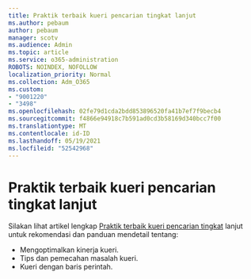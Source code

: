 ```yaml
---
title: Praktik terbaik kueri pencarian tingkat lanjut
ms.author: pebaum
author: pebaum
manager: scotv
ms.audience: Admin
ms.topic: article
ms.service: o365-administration
ROBOTS: NOINDEX, NOFOLLOW
localization_priority: Normal
ms.collection: Adm_O365
ms.custom:
- "9001220"
- "3498"
ms.openlocfilehash: 02fe79d1cda2bdd853896520fa41b7ef7f9becb4
ms.sourcegitcommit: f4866e94918c7b591ad0cd3b58169d340bcc7f00
ms.translationtype: MT
ms.contentlocale: id-ID
ms.lasthandoff: 05/19/2021
ms.locfileid: "52542968"
---
```

# <a name="advanced-hunting-query-best-practices"></a>Praktik terbaik kueri pencarian tingkat lanjut

Silakan lihat artikel lengkap [Praktik terbaik kueri pencarian tingkat](/windows/security/threat-protection/microsoft-defender-atp/advanced-hunting-best-practices#optimize-query-performance) lanjut untuk rekomendasi dan panduan mendetail tentang:
- Mengoptimalkan kinerja kueri.
- Tips dan pemecahan masalah kueri.
- Kueri dengan baris perintah.



